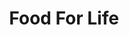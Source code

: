 ---
layout: place
title: "Food For Life"
permalink: /new-jersey/edgewater/food-for-life.html
stateAbbr: NJ
stateName: New Jersey
cityName: Edgewater
seo:
  name: "Food For Life"
  type: Restaurant
  links: null
description: "Food For Life serves delicious sushi in Edgewater, New Jersey. Try fresh Japanese dishes for a great dining experience. "
place_id: ChIJFWUR-8v3wokRtaHkXO3gbZw
photos:
  - name: >-
      places/ChIJFWUR-8v3wokRtaHkXO3gbZw/photos/AeeoHcIHA-eJllvGA_b3141hf5m5bt3FQocH0jKLD6tYpXiFB01BqiiamifvTG5oXtMWGcHgwDwNLxjsfPLun-P-nZPYQTt3Jw7vWkUmzv3a8RaCZV6M7bWZ2jiEaSyrqWKJvC0YwdIMUuMJN06qnZJ9tK7tq4_6e5cusubwRGL3ARj3FgP1kKoQDKvgN8abkjAPLN6drZvLsK3WBLXxEr97sSERpIB0gbKK3du9-j2qBqVARhBPQJqtP-Ey0rBh_s55PnTw5bi8f1Lj_nHnuXT1rxtHDqr2-cTkkXOKn7wnXVzvgROD-yDLRrCIcAguJrq4Vxs-oX-vofm5Sn-QpDZ77iUKSV1YcabfE4W92lT1O4uAs7s6sKSLBYdtOQSGrThrzWAuEiWJR2ll1ay0ntQT2yuSJzG8IlameBPMqWyYzeMMtQ
    widthPx: 3456
    heightPx: 4608
    authorAttributions:
      - displayName: Raul Avila
        uri: https://maps.google.com/maps/contrib/111206718654677993905
        photoUri: >-
          https://lh3.googleusercontent.com/a-/ALV-UjVd7LHD-jYQfhFDNnCjJE0s--1WeWksk_3GQ-oPSjEGGnE0ADof9g=s100-p-k-no-mo
    flagContentUri: >-
      https://www.google.com/local/imagery/report/?cb_client=maps_api_places.places_api&image_key=!1e10!2sCIHM0ogKEICAgIC0lZi0eg&hl=en-US
    googleMapsUri: >-
      https://www.google.com/maps/place//data=!3m4!1e2!3m2!1sCIHM0ogKEICAgIC0lZi0eg!2e10!4m2!3m1!1s0x89c2f7cbfb116515:0x9c6de0ed5ce4a1b5
  - name: >-
      places/ChIJFWUR-8v3wokRtaHkXO3gbZw/photos/AeeoHcLjLwKq3xd4ZcvxUJGb1gqejTEV_cuo-8EeqCOfeHNCa2MRxL29a-cVcVY9_mwOaYfCHWXOiqmuNi0gNPKz1r3L3hqaiA4haLlaLRYUAkCZtxuBB6sOFfa2hJHzl3Xv88fcs1wqemdWHPL_ORU7ME64q3r3LIFeFpaMzxTjG8Rrawk9mrdIlQoAcOVWvkOkO-4-X-iX0j6isC9WMFI2n5uvKHYNTHZX0NdmkSKjO60mFnTYjrg9Zb3bMLQqpzPaIXlyA-mHU12ybmGU69Vn4RIAagMP_VBw1iP6YMZq2S2WOr0jKsSZVGBg2yiDRU4NphaAChKf-n4GMxEvRg65iR8JLN-LgFHjBbOpGc-rsjglnVPdtO3z8CntdTg_xE3etH7Ax322S9x0wzRVm_3GW69hjEj3AB1lAPiwYsa1uORSgQ
    widthPx: 3024
    heightPx: 4032
    authorAttributions:
      - displayName: Ren
        uri: https://maps.google.com/maps/contrib/103123127927436134101
        photoUri: >-
          https://lh3.googleusercontent.com/a/ACg8ocKNEBHx0yT1tM2HQZ6-_U9W0LWcrar8B5LuN9fQslC0MtLt3w=s100-p-k-no-mo
    flagContentUri: >-
      https://www.google.com/local/imagery/report/?cb_client=maps_api_places.places_api&image_key=!1e10!2sCIHM0ogKEICAgICh3JLxSg&hl=en-US
    googleMapsUri: >-
      https://www.google.com/maps/place//data=!3m4!1e2!3m2!1sCIHM0ogKEICAgICh3JLxSg!2e10!4m2!3m1!1s0x89c2f7cbfb116515:0x9c6de0ed5ce4a1b5
  - name: >-
      places/ChIJFWUR-8v3wokRtaHkXO3gbZw/photos/AeeoHcKvUBg8auDG_QpLzCgg8LxciF3VImDrp1-k2FfZ8NJa0gFvXptjGfAYozvzJtIi0vaP_PacrvwIsnVzMlXkqe3nz2w3VOCH92-JW_3MWjHQrNG-FPYFC0GMSn0Qv7YiwxMrlZmmadh4Edr986Lg_BY3B7UpVm2NkSxEpXJw14EGf_054VyfKmPuABpc7itch3MUV5UbiocBapM751pTeU1KDUXDKLDbKDs7HScQarTuXYNgZ6ZVJIL33_WUk0-MWBEn3X0xyUm3ajT8HqllKqR5DC3ryO5ePPPxXU9p2Bix1E-AymImYKg3oF--Nw0dF5Qmx0ofokBrOrf5JGoR3fGaaxFYpqmR7Y3IG8U4QY_tkUu9yyKCD9lcFR0LbFtDQoO9Hanjvj4TWXXNY0IYdoYw78x3emJnZsNfkV9CUI8
    widthPx: 2448
    heightPx: 2883
    authorAttributions:
      - displayName: Ok Chun
        uri: https://maps.google.com/maps/contrib/110492741719694328713
        photoUri: >-
          https://lh3.googleusercontent.com/a/ACg8ocJJ5zq12k0534MQ2Xk2xbnM1HMq5Mrf4tVxySlbV5Us1xLcHw=s100-p-k-no-mo
    flagContentUri: >-
      https://www.google.com/local/imagery/report/?cb_client=maps_api_places.places_api&image_key=!1e10!2sCIHM0ogKEICAgICN94neFQ&hl=en-US
    googleMapsUri: >-
      https://www.google.com/maps/place//data=!3m4!1e2!3m2!1sCIHM0ogKEICAgICN94neFQ!2e10!4m2!3m1!1s0x89c2f7cbfb116515:0x9c6de0ed5ce4a1b5
  - name: >-
      places/ChIJFWUR-8v3wokRtaHkXO3gbZw/photos/AeeoHcKZYeZKFLEnAD_mMTbRR6bny1sD07yExS4l22uJKFursccwSMLug9ES1qNzd3F6Vp2iETjP8JUxeuYnwhD7Lp3PUHhMyooVpUcp9TwPTQlZTapYaiAbUC-870Pd-NfcHkU5pQsAIBys7B2jI87r_HjcyvpT9-LkbdfIVt1fSngDEV1dq1s9JWmIV_HmjYpxD2cXLsHnf1W3dAMK7TzEQSOld5I43mGPNtngKyEeB9dg83lYna9F_uH5tWa61LBXXHQBc_flsfJg9266ZEJtezevp5it4a7dxWh4G-s6Lku1PsK5zwWilKa054HrAdbr2EveKD3Xq61JtkOiIih4CYT0btKtXdFeaIM8mNRTA3Jw9m-_xGW6SlTBOn3bXwbmaTWP0Xq-AjcrKmrXYfKE1r7kECtQLXGiJXJ2EYnuPsipDQ
    widthPx: 4000
    heightPx: 3000
    authorAttributions:
      - displayName: Mark Leach
        uri: https://maps.google.com/maps/contrib/111607655660786672258
        photoUri: >-
          https://lh3.googleusercontent.com/a-/ALV-UjWkRG3DVJ4EPYRVU_grvO9pMzPLVl6XmZq-kk8Ir5LepZzgXWS_=s100-p-k-no-mo
    flagContentUri: >-
      https://www.google.com/local/imagery/report/?cb_client=maps_api_places.places_api&image_key=!1e10!2sCIHM0ogKEICAgIDd4ueQIQ&hl=en-US
    googleMapsUri: >-
      https://www.google.com/maps/place//data=!3m4!1e2!3m2!1sCIHM0ogKEICAgIDd4ueQIQ!2e10!4m2!3m1!1s0x89c2f7cbfb116515:0x9c6de0ed5ce4a1b5
  - name: >-
      places/ChIJFWUR-8v3wokRtaHkXO3gbZw/photos/AeeoHcJ-Nat8yxhFOR9KnwC9QEImF3txLBI8knVMr-NBlhEYcmHtHDVDKQGHJ4tznN1OQV9KNHFoi9hbMAlkeE0boimTotW5WKuEYmCmqEQGdCvvP6YRTQpZHC90nA1d-PM7axMdBCuk0jQBP1QkFRJt7LN3MfhI-64FTysMlmomOytRLRoFkh34GnTkDJOhlWzUBEGqJUHEaznztlE30aeL1GDOQcyGE6kCatu6QJy5LoacRsk7q5YieVGeP9MiqOmioHjxRqrgP5T7XidyQVDXk4tW3EZASFStbAerEBsNZrTSLWLF5WdY4fYQK795ZseQMt0cEOsTWIbm-saqmnv7JQejt8Fil2Zwq91gxdlEoeUfMYRTJUgzyFVT8g__yWqOMuHON61QiQpwylVCF_H2mT4KL-rtcbv-1pGI-UQLavIe7g
    widthPx: 4032
    heightPx: 2268
    authorAttributions:
      - displayName: Jasjit Arneja
        uri: https://maps.google.com/maps/contrib/115723151051475513083
        photoUri: >-
          https://lh3.googleusercontent.com/a-/ALV-UjWtGj4z0D_LAudSoAjJ1bx9FDtEet3OSW7YzYNTr0FtyYBeX8i3pw=s100-p-k-no-mo
    flagContentUri: >-
      https://www.google.com/local/imagery/report/?cb_client=maps_api_places.places_api&image_key=!1e10!2sCIHM0ogKEICAgICRwYyhCA&hl=en-US
    googleMapsUri: >-
      https://www.google.com/maps/place//data=!3m4!1e2!3m2!1sCIHM0ogKEICAgICRwYyhCA!2e10!4m2!3m1!1s0x89c2f7cbfb116515:0x9c6de0ed5ce4a1b5
  - name: >-
      places/ChIJFWUR-8v3wokRtaHkXO3gbZw/photos/AeeoHcLm3DKOa0RJisnvrSDmkiK6iMy83lrUx2fhJLF68EcMVeNg5F5aOK0TvMjPlnYdia8y1OO8fd3aPbhIjpqthMWajRbSRCV3SceXNgG3lpmdQcZNCFFB3cJR7V11_ZWfi0EdE-iu8eNeVt_2dENpmie1lP1fevDscYFNYrulLdpVkr4hFyTlQXwt_YPt-uYM9Ug7tGTigM-qFJfKoW8FEF7psQVIleRR6Q1KIEUdZ0lO0tmpA155Q8PhR63jtDyqplpPw3Psvf23G3__S8ccnXd6vU6c1ONwTUIk9pOpEMwjmqocEOu7gHGTcGJezUYvCSkBwHsIGXHTT1P4z2PjX__vZUE3nKfaxOAV1IesaIN6I5wizmEBjlQdQSFoARSG07mYMdIShMXC1KzbiTSY9j52LsDuG7-5zM8FLlfvSvQzsQ0
    widthPx: 3024
    heightPx: 4032
    authorAttributions:
      - displayName: Raul Avila
        uri: https://maps.google.com/maps/contrib/111206718654677993905
        photoUri: >-
          https://lh3.googleusercontent.com/a-/ALV-UjVd7LHD-jYQfhFDNnCjJE0s--1WeWksk_3GQ-oPSjEGGnE0ADof9g=s100-p-k-no-mo
    flagContentUri: >-
      https://www.google.com/local/imagery/report/?cb_client=maps_api_places.places_api&image_key=!1e10!2sCIHM0ogKEICAgIC0lYqw8QE&hl=en-US
    googleMapsUri: >-
      https://www.google.com/maps/place//data=!3m4!1e2!3m2!1sCIHM0ogKEICAgIC0lYqw8QE!2e10!4m2!3m1!1s0x89c2f7cbfb116515:0x9c6de0ed5ce4a1b5
  - name: >-
      places/ChIJFWUR-8v3wokRtaHkXO3gbZw/photos/AeeoHcKM8m9DS3HfOcNevgF2psyth-6u9Q07nbmxblheZoLPK0mdR9MykNQYaihSJ5BuZjp8HN5jSGtMNaD0Xt34sZ4nYys9IyYWLEOLQp4LgA5VxnBIs36tTYoR5Tp2HETXOcBdSNAEuTaxH77e-kRHhltuGJ8JPl2wXhaLSezK15ap4oEuKRZMvuU49iUH61dyXDZKffQ9JxX-v7HtXez-DEW3YIi-iZtGUawncFykGTGGZh4pace4IOXxXFEhHpoiaUEELxI97aghQqi-bTbiMlMIbI12ipwE9LVFkKgmS2BNDMmN9VByHlbvFerJYcXBADDDLdxS-S7JHZK-2kvgE1unbpbb139272YH2U8VfGqTB83fOFstyYthytXXyuzlDvbNzQnCOXuMMT4TEH9y_YlJfBhBNtKizZI8MCMh6mOoqx_V
    widthPx: 3024
    heightPx: 4032
    authorAttributions:
      - displayName: Raul Avila
        uri: https://maps.google.com/maps/contrib/111206718654677993905
        photoUri: >-
          https://lh3.googleusercontent.com/a-/ALV-UjVd7LHD-jYQfhFDNnCjJE0s--1WeWksk_3GQ-oPSjEGGnE0ADof9g=s100-p-k-no-mo
    flagContentUri: >-
      https://www.google.com/local/imagery/report/?cb_client=maps_api_places.places_api&image_key=!1e10!2sCIHM0ogKEICAgIC0leK73gE&hl=en-US
    googleMapsUri: >-
      https://www.google.com/maps/place//data=!3m4!1e2!3m2!1sCIHM0ogKEICAgIC0leK73gE!2e10!4m2!3m1!1s0x89c2f7cbfb116515:0x9c6de0ed5ce4a1b5
  - name: >-
      places/ChIJFWUR-8v3wokRtaHkXO3gbZw/photos/AeeoHcIunNdXJErK1RY_9ALtltcWKRLfN5wpLSwT_3EmEc_Q79UKNHxJOMBeQx-MX3QzWVr6l-v6J5unGMZVphcDTOeVVEUigFRm6SIklImHy8F_VeZigWSq2jSUkMNDLI4m-zgS8em5GTppkBRKgY0KqfvEYzLmoOcZoPK-PJegUIvn73m0ry3gsMaDPMRFeWU8TLVvh6boc5wxmuKBEQ6pCK-GS9rLR5tDwv0DnzV877tXUEtTLvyIsEO0ULEJdwXslKD7KjFfjsxdW3A6MJTTDtY1T_kWlcWhYJFHADSA0hnp1wJrLLjHY2mjXxmCwObvBBIuGR7CSaQkRCH4cXKflWCRFjl25c1A-OzNG5CMZ6FU44DjCan9e4buJZba0VrZNY93_AgOMKDN87R7KWI0h_QHhFHgSZ9fMj1zRZL58Cm4S55z
    widthPx: 3024
    heightPx: 4032
    authorAttributions:
      - displayName: Seung Kwon
        uri: https://maps.google.com/maps/contrib/112814120378806721661
        photoUri: >-
          https://lh3.googleusercontent.com/a/ACg8ocKH83Oru7d1tqTyTMp6CAOlo3WPBeKQI9Ik_uSoXE7m72ug6A=s100-p-k-no-mo
    flagContentUri: >-
      https://www.google.com/local/imagery/report/?cb_client=maps_api_places.places_api&image_key=!1e10!2sCIHM0ogKEICAgIDcgNKx2QE&hl=en-US
    googleMapsUri: >-
      https://www.google.com/maps/place//data=!3m4!1e2!3m2!1sCIHM0ogKEICAgIDcgNKx2QE!2e10!4m2!3m1!1s0x89c2f7cbfb116515:0x9c6de0ed5ce4a1b5
  - name: >-
      places/ChIJFWUR-8v3wokRtaHkXO3gbZw/photos/AeeoHcLLpkrQ3WKlYOtfSsx1QWqGnLg4YzwMJh5nscDmlwB3bsM1rMKGXmNQCZq3CA8eXpu_nB5wQ0oIhsfZLDwKY4ZNZRN9XezhK8Um3FvhhBq7izJ8TuV3q0f86UqBkQO4Lis4GSFkvcZ__SK2mXPmJotMNoukY-XPZkxp4koKD1pU40GTvFo7FsWlfNnKJTrcKW7rIDhJ48VUGn2twqIZQJMvXDhLc8nxg_3C_Px8TQctMzS7Y2DVgtCVvqPw-gNNKoT8k2fWo4qgls40rb8cjW7729BVzso-zNwByn5bVz8QZxpjIRmhw-VdEvzc70SEyeZYIInEF0qIgAK4YhjEVrMm7IKY5NwuOAH55xhvqNRvhhO7o9ZjfU8ly8_9XgNHKk13Rxn0_tE0cF3K68lyHC8-0UDtg59qGD6mkuJPKMw
    widthPx: 3024
    heightPx: 4032
    authorAttributions:
      - displayName: Javier Pineda
        uri: https://maps.google.com/maps/contrib/115277116461441859525
        photoUri: >-
          https://lh3.googleusercontent.com/a-/ALV-UjWOOCJuBgs7dK5Q4O9Ej_3mxVdQwE_34_6PKcg_jJnnkieaUE09BQ=s100-p-k-no-mo
    flagContentUri: >-
      https://www.google.com/local/imagery/report/?cb_client=maps_api_places.places_api&image_key=!1e10!2sCIHM0ogKEICAgIDOmobMUQ&hl=en-US
    googleMapsUri: >-
      https://www.google.com/maps/place//data=!3m4!1e2!3m2!1sCIHM0ogKEICAgIDOmobMUQ!2e10!4m2!3m1!1s0x89c2f7cbfb116515:0x9c6de0ed5ce4a1b5
  - name: >-
      places/ChIJFWUR-8v3wokRtaHkXO3gbZw/photos/AeeoHcLBjOZRu6c1Hq8ZR0FFaYKDDcXLM8mnjh9fxSfPcbw5Qjvqm3tZ1ZWRAVjZK363zTrwXRJaA3y9DiCcbLJmnIt98L75jZzEwQvENlzPGwn8ZRy3WVniW569SjnRtqisqrUjOG-8D0QhT0cCpZXb0UaG0HE3x628Jkl7BiG0UqW4BwFrJ_C1ynhsHIEmzp7387lI3_TrMikJHTY2hpgaGmWTdNfZsqbYrjjB5DPkKAv61hic8WQg9C4fy73AB4-D5xkE3G-KRRMpRjqNYaGaWgk6mFCUrZlAVx77LLYlgIIhUWGoA0dudxnwPpB9paNkt_MuOFUrguYN9XPEs8s66ifae_JipqEoXCtqyQR-YVA973A9NTbdpy8HLv0_8t5orvjysGX8XU_JXbR6KF16XjAI1ZAmvy4Hz2VI4VLHS7cVFA
    widthPx: 1860
    heightPx: 2325
    authorAttributions:
      - displayName: Seung Kwon
        uri: https://maps.google.com/maps/contrib/112814120378806721661
        photoUri: >-
          https://lh3.googleusercontent.com/a/ACg8ocKH83Oru7d1tqTyTMp6CAOlo3WPBeKQI9Ik_uSoXE7m72ug6A=s100-p-k-no-mo
    flagContentUri: >-
      https://www.google.com/local/imagery/report/?cb_client=maps_api_places.places_api&image_key=!1e10!2sCIHM0ogKEICAgID60bmGJw&hl=en-US
    googleMapsUri: >-
      https://www.google.com/maps/place//data=!3m4!1e2!3m2!1sCIHM0ogKEICAgID60bmGJw!2e10!4m2!3m1!1s0x89c2f7cbfb116515:0x9c6de0ed5ce4a1b5
address: 270 Old River Rd, Edgewater, NJ 07020, USA
street: 270 Old River Rd
city: Edgewater
state: NJ
zip: '07020'
country: USA
neighborhood: null
latitude: '40.809694'
longitude: '-73.990404'
accessibility_options:
  wheelchairAccessibleRestroom: true
business_status: OPERATIONAL
name: Food For Life
google_maps_links:
  directionsUri: >-
    https://www.google.com/maps/dir//''/data=!4m7!4m6!1m1!4e2!1m2!1m1!1s0x89c2f7cbfb116515:0x9c6de0ed5ce4a1b5!3e0
  placeUri: https://maps.google.com/?cid=11271912752448577973
  writeAReviewUri: >-
    https://www.google.com/maps/place//data=!4m3!3m2!1s0x89c2f7cbfb116515:0x9c6de0ed5ce4a1b5!12e1
  reviewsUri: >-
    https://www.google.com/maps/place//data=!4m4!3m3!1s0x89c2f7cbfb116515:0x9c6de0ed5ce4a1b5!9m1!1b1
  photosUri: >-
    https://www.google.com/maps/place//data=!4m3!3m2!1s0x89c2f7cbfb116515:0x9c6de0ed5ce4a1b5!10e5
primary_type: Sushi Restaurant
opening_hours:
  regular: null
  current: null
secondary_opening_hours:
  regular:
    weekdayDescriptions: null
    type: null
  current:
    weekdayDescriptions: null
    type: null
phone: null
price_level: null
price_range: null
rating: null
rating_count: 0
website: null
reviews: null
parking_options: null
payment_options: null
allow_dogs: null
curbside_pickup: null
delivery: null
dine_in: null
good_for_children: null
good_for_groups: null
good_for_sports: null
live_music: null
menu_for_children: null
outdoor_seating: null
reservable: null
restroom: null
serves_beer: null
serves_breakfast: null
serves_brunch: null
serves_cocktails: null
serves_coffee: null
serves_dinner: null
serves_dessert: null
serves_lunch: null
serves_vegetarian_food: null
serves_wine: null
takeout: null
summary: null

---